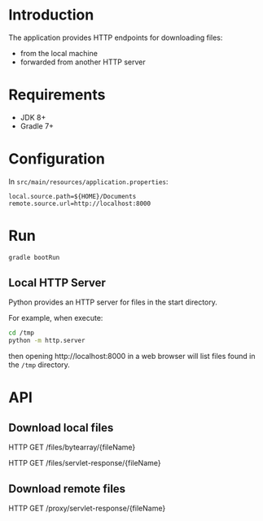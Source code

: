 # Introduction

The application provides HTTP endpoints for downloading files:

* from the local machine
* forwarded from another HTTP server


# Requirements

* JDK 8+
* Gradle 7+


# Configuration

In `src/main/resources/application.properties`:

```
local.source.path=${HOME}/Documents
remote.source.url=http://localhost:8000
```

# Run

```bash
gradle bootRun
```

## Local HTTP Server

Python provides an HTTP server for files in the start directory.

For example, when execute:

```bash
cd /tmp
python -m http.server
```

then opening http://localhost:8000 in a web browser will list files found in the `/tmp` directory.


# API

## Download local files

HTTP GET /files/bytearray/{fileName}

HTTP GET /files/servlet-response/{fileName}


## Download remote files

HTTP GET /proxy/servlet-response/{fileName}


